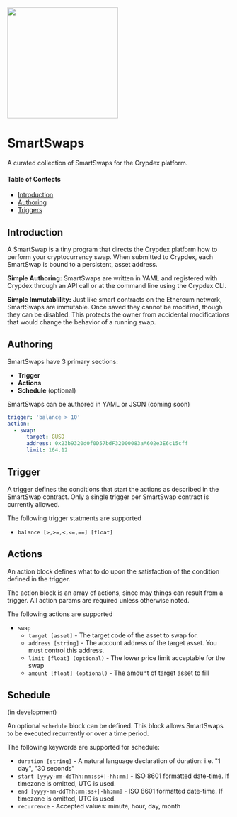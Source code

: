 <img src="http://wallet.crypdex.io/static/img/full-logo.svg" width=250 style="margin-bottom:0px;" />

# SmartSwaps

A curated collection of SmartSwaps for the Crypdex platform.

#### Table of Contects

<!-- START doctoc generated TOC please keep comment here to allow auto update -->
<!-- DON'T EDIT THIS SECTION, INSTEAD RE-RUN doctoc TO UPDATE -->

- [Introduction](#introduction)
- [Authoring](#authoring)
- [Triggers](#triggers)

<!-- END doctoc generated TOC please keep comment here to allow auto update -->

## Introduction

A SmartSwap is a tiny program that directs the Crypdex platform how to perform your cryptocurrency swap. When submitted to Crypdex, each SmartSwap is bound to a persistent, asset address.

**Simple Authoring:** SmartSwaps are written in YAML and registered with Crypdex through an API call or at the command line using the Crypdex CLI.

**Simple Immutablility:** Just like smart contracts on the Ethereum network, SmartSwaps are immutable. Once saved they cannot be modified, though they can be disabled. This protects the owner from accidental modifications that would change the behavior of a running swap.

## Authoring

SmartSwaps have 3 primary sections:

- **Trigger**
- **Actions**
- **Schedule** (optional)

SmartSwaps can be authored in YAML or JSON (coming soon)

```yaml
trigger: 'balance > 10'
action:
  - swap:
      target: GUSD
      address: 0x23b9320d0f0D57bdF32000083aA602e3E6c15cff
      limit: 164.12
```

## Trigger

A trigger defines the conditions that start the actions as described in the SmartSwap contract. Only a single trigger per SmartSwap contract is currently allowed.

The following trigger statments are supported

- `balance [>,>=,<,<=,==] [float]`

## Actions

An action block defines what to do upon the satisfaction of the condition defined in the trigger.

The action block is an array of actions, since may things can result from a trigger. All action params are required unless otherwise noted.

The following actions are supported

- `swap`
  - `target [asset]` - The target code of the asset to swap for.
  - `address [string]` - The account address of the target asset. You must control this address.
  - `limit [float] (optional)` - The lower price limit acceptable for the swap
  - `amount [float] (optional)` - The amount of target asset to fill

## Schedule

(in development)

An optional `schedule` block can be defined. This block allows SmartSwaps to be executed recurrently or over a time period.

The following keywords are supported for schedule:

- `duration [string]` - A natural language declaration of duration: i.e. "1 day", "30 seconds"
- `start [yyyy-mm-ddThh:mm:ss+|-hh:mm]` - ISO 8601 formatted date-time. If timezone is omitted, UTC is used.
- `end [yyyy-mm-ddThh:mm:ss+|-hh:mm]` - ISO 8601 formatted date-time. If timezone is omitted, UTC is used.
- `recurrence` - Accepted values: minute, hour, day, month
